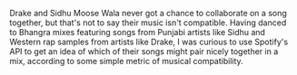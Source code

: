 Drake and Sidhu Moose Wala never got a chance to collaborate on a song together, but that's not to say their music isn't compatible. Having danced to Bhangra mixes featuring songs from Punjabi artists like Sidhu and Western rap samples from artists like Drake, I was curious to use Spotify's API to get an idea of which of their songs might pair nicely together in a mix, according to some simple metric of musical compatibility.
